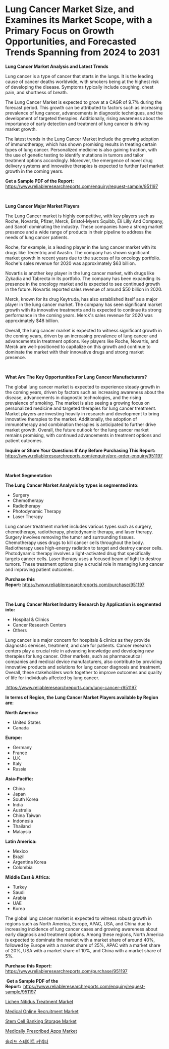 <p><h1>Lung Cancer Market Size, and Examines its Market Scope, with a Primary Focus on Growth Opportunities, and Forecasted Trends Spanning from 2024 to 2031</h1></p><p><strong>Lung Cancer Market Analysis and Latest Trends</strong></p>
<p><p>Lung cancer is a type of cancer that starts in the lungs. It is the leading cause of cancer deaths worldwide, with smokers being at the highest risk of developing the disease. Symptoms typically include coughing, chest pain, and shortness of breath.</p><p>The Lung Cancer Market is expected to grow at a CAGR of 9.7% during the forecast period. This growth can be attributed to factors such as increasing prevalence of lung cancer, advancements in diagnostic techniques, and the development of targeted therapies. Additionally, rising awareness about the importance of early detection and treatment of lung cancer is driving market growth.</p><p>The latest trends in the Lung Cancer Market include the growing adoption of immunotherapy, which has shown promising results in treating certain types of lung cancer. Personalized medicine is also gaining traction, with the use of genetic testing to identify mutations in tumors and tailor treatment options accordingly. Moreover, the emergence of novel drug delivery systems and innovative therapies is expected to further fuel market growth in the coming years.</p></p>
<p><strong>Get a Sample PDF of the Report:&nbsp;</strong> <a href="https://www.reliableresearchreports.com/enquiry/request-sample/951197">https://www.reliableresearchreports.com/enquiry/request-sample/951197</a></p>
<p>&nbsp;</p>
<p><strong>Lung Cancer Major Market Players</strong></p>
<p><p>The Lung Cancer market is highly competitive, with key players such as Roche, Novartis, Pfizer, Merck, Bristol-Myers Squibb, Eli Lilly And Company, and Sanofi dominating the industry. These companies have a strong market presence and a wide range of products in their pipeline to address the needs of lung cancer patients.</p><p>Roche, for example, is a leading player in the lung cancer market with its drugs like Tecentriq and Avastin. The company has shown significant market growth in recent years due to the success of its oncology portfolio. Roche's sales revenue for 2020 was approximately $63 billion.</p><p>Novartis is another key player in the lung cancer market, with drugs like Zykadia and Tabrecta in its portfolio. The company has been expanding its presence in the oncology market and is expected to see continued growth in the future. Novartis reported sales revenue of around $50 billion in 2020.</p><p>Merck, known for its drug Keytruda, has also established itself as a major player in the lung cancer market. The company has seen significant market growth with its innovative treatments and is expected to continue its strong performance in the coming years. Merck's sales revenue for 2020 was approximately $48 billion.</p><p>Overall, the lung cancer market is expected to witness significant growth in the coming years, driven by an increasing prevalence of lung cancer and advancements in treatment options. Key players like Roche, Novartis, and Merck are well-positioned to capitalize on this growth and continue to dominate the market with their innovative drugs and strong market presence.</p></p>
<p>&nbsp;</p>
<p><strong>What Are The Key Opportunities For Lung Cancer Manufacturers?</strong></p>
<p><p>The global lung cancer market is expected to experience steady growth in the coming years, driven by factors such as increasing awareness about the disease, advancements in diagnostic technologies, and the rising prevalence of smoking. The market is also seeing a growing focus on personalized medicine and targeted therapies for lung cancer treatment. Market players are investing heavily in research and development to bring innovative therapies to the market. Additionally, the adoption of immunotherapy and combination therapies is anticipated to further drive market growth. Overall, the future outlook for the lung cancer market remains promising, with continued advancements in treatment options and patient outcomes.</p></p>
<p><strong>Inquire or Share Your Questions If Any Before Purchasing This Report:</strong> <a href="https://www.reliableresearchreports.com/enquiry/pre-order-enquiry/951197">https://www.reliableresearchreports.com/enquiry/pre-order-enquiry/951197</a></p>
<p>&nbsp;</p>
<p><strong>Market Segmentation</strong></p>
<p><strong>The Lung Cancer Market Analysis by types is segmented into:</strong></p>
<p><ul><li>Surgery</li><li>Chemotherapy</li><li>Radiotherapy</li><li>Photodynamic Therapy</li><li>Laser Therapy</li></ul></p>
<p><p>Lung cancer treatment market includes various types such as surgery, chemotherapy, radiotherapy, photodynamic therapy, and laser therapy. Surgery involves removing the tumor and surrounding tissues. Chemotherapy uses drugs to kill cancer cells throughout the body. Radiotherapy uses high-energy radiation to target and destroy cancer cells. Photodynamic therapy involves a light-activated drug that specifically targets cancer cells. Laser therapy uses a focused beam of light to destroy tumors. These treatment options play a crucial role in managing lung cancer and improving patient outcomes.</p></p>
<p><strong>Purchase this Report:&nbsp;</strong><a href="https://www.reliableresearchreports.com/purchase/951197">https://www.reliableresearchreports.com/purchase/951197</a></p>
<p>&nbsp;</p>
<p><strong>The Lung Cancer Market Industry Research by Application is segmented into:</strong></p>
<p><ul><li>Hospital & Clinics</li><li>Cancer Research Centers</li><li>Others</li></ul></p>
<p><p>Lung cancer is a major concern for hospitals & clinics as they provide diagnostic services, treatment, and care for patients. Cancer research centers play a crucial role in advancing knowledge and developing new therapies for lung cancer. Other markets, such as pharmaceutical companies and medical device manufacturers, also contribute by providing innovative products and solutions for lung cancer diagnosis and treatment. Overall, these stakeholders work together to improve outcomes and quality of life for individuals affected by lung cancer.</p></p>
<p><a href="https://www.reliableresearchreports.com/lung-cancer-r951197">&nbsp;https://www.reliableresearchreports.com/lung-cancer-r951197</a></p>
<p><strong>In terms of Region, the Lung Cancer Market Players available by Region are:</strong></p>
<p>
    <p> <strong> North America: </strong>
        <ul>
            <li>United States</li>
            <li>Canada</li>
        </ul>
        </p> 
    <p> <strong> Europe: </strong>
        <ul>
            <li>Germany</li>
            <li>France</li>
            <li>U.K.</li>
            <li>Italy</li>
            <li>Russia</li>
        </ul>
        </p> 
    <p> <strong> Asia-Pacific: </strong>
        <ul>
            <li>China</li>
            <li>Japan</li>
            <li>South Korea</li>
            <li>India</li>
            <li>Australia</li>
            <li>China Taiwan</li>
            <li>Indonesia</li>
            <li>Thailand</li>
            <li>Malaysia</li>
        </ul>
        </p> 
    <p> <strong> Latin America: </strong>
        <ul>
            <li>Mexico</li>
            <li>Brazil</li>
            <li>Argentina Korea</li>
            <li>Colombia</li>
        </ul>
        </p> 
    <p> <strong> Middle East & Africa: </strong>
        <ul>
            <li>Turkey</li>
            <li>Saudi</li>
            <li>Arabia</li>
            <li>UAE</li>
            <li>Korea</li>
        </ul>
    </p>
    </p>
<p><p>The global lung cancer market is expected to witness robust growth in regions such as North America, Europe, APAC, USA, and China due to increasing incidence of lung cancer cases and growing awareness about early diagnosis and treatment options. Among these regions, North America is expected to dominate the market with a market share of around 40%, followed by Europe with a market share of 25%, APAC with a market share of 20%, USA with a market share of 10%, and China with a market share of 5%.</p></p>
<p><strong>Purchase this Report: </strong><a href="https://www.reliableresearchreports.com/purchase/951197">https://www.reliableresearchreports.com/purchase/951197</a></p>
<p>&nbsp;<strong>Get a Sample PDF of the Report:&nbsp;&nbsp;</strong><a href="https://www.reliableresearchreports.com/enquiry/request-sample/951197">https://www.reliableresearchreports.com/enquiry/request-sample/951197</a></p>
<p><strong></strong></p>
<p><p><a href="https://github.com/timeliteaut/Market-Research-Report-List-2/blob/main/lichen-nitidus-treatment-market.md">Lichen Nitidus Treatment Market</a></p><p><a href="https://www.linkedin.com/pulse/medical-online-recruitment-market-insights-cagr-trends-growth-cth1c">Medical Online Recruitment Market</a></p><p><a href="https://www.linkedin.com/pulse/stem-cell-banking-storage-market-size-cagr-trends-2024-2030-cxhvf">Stem Cell Banking Storage Market</a></p><p><a href="https://github.com/seekum/Market-Research-Report-List-2/blob/main/medically-prescribed-apps-market.md">Medically Prescribed Apps Market</a></p><p><a href="https://github.com/durgin521/Market-Research-Report-List-1/blob/main/262662651668.md">솔리드 스테이트 커넥터</a></p></p>